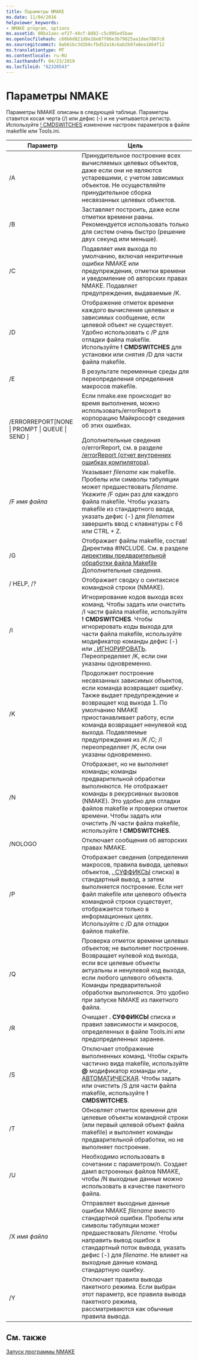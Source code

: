 ```yaml
---
title: Параметры NMAKE
ms.date: 11/04/2016
helpviewer_keywords:
- NMAKE program, options
ms.assetid: 00ba1aec-ef27-44cf-8d82-c5c095e45bae
ms.openlocfilehash: c60b6d821d8e16e87f86e3b79825aa1dee7867c8
ms.sourcegitcommit: 0ab61bc3d2b6cfbd52a16c6ab2b97a8ea1864f12
ms.translationtype: MT
ms.contentlocale: ru-RU
ms.lasthandoff: 04/23/2019
ms.locfileid: "62320543"
---
```

# <a name="nmake-options"></a>Параметры NMAKE

Параметры NMAKE описаны в следующей таблице. Параметры ставится косая черта (/) или дефис (-) и не учитывается регистр. Используйте [! CMDSWITCHES](makefile-preprocessing-directives.md) изменение настроек параметров в файле makefile или Tools.ini.

|Параметр|Цель|
|------------|-------------|
|/A|Принудительное построение всех вычисляемых целевых объектов, даже если они не являются устаревшими, с учетом зависимых объектов. Не осуществляйте принудительное сборка несвязанных целевых объектов.|
|/B|Заставляет построить, даже если отметки времени равны. Рекомендуется использовать только для систем очень быстро (решение двух секунд или меньше).|
|/C|Подавляет имя выхода по умолчанию, включая некритичные ошибки NMAKE или предупреждения, отметки времени и уведомление об авторских правах NMAKE. Подавляет предупреждения, выдаваемые /K.|
|/D|Отображение отметок времени каждого вычисление целевых и зависимых сообщение, если целевой объект не существует. Удобно использовать с /P для отладки файла makefile. Используйте **! CMDSWITCHES** для установки или снятия /D для части файла makefile.|
|/E|В результате переменные среды для переопределения определения макросов makefile.|
|/ERRORREPORT[NONE &#124; PROMPT &#124; QUEUE &#124; SEND ]|Если nmake.exe происходит во время выполнения, можно использовать/errorReport в корпорацию Майкрософт сведения об этих ошибках.<br /><br /> Дополнительные сведения о/errorReport, см. в разделе [/errorReport (отчет внутренних ошибках компилятора)](errorreport-report-internal-compiler-errors.md).|
|/F *имя файла*|Указывает *filename* как makefile. Пробелы или символы табуляции может предшествовать *filename*. Укажите /F один раз для каждого файла makefile. Чтобы указать makefile из стандартного ввода, указать дефис (-) для *filename*и завершить ввод с клавиатуры с F6 или CTRL + Z.|
|/G|Отображает файлы makefile, состав! Директива #INCLUDE.  См. в разделе [директивы предварительной обработки файла Makefile](makefile-preprocessing-directives.md) Дополнительные сведения.|
|/ HELP, /?|Отображает сводку о синтаксисе командной строки (NMAKE).|
|/I|Игнорирование кодов выхода всех команд. Чтобы задать или очистить /I части файла makefile, используйте **! CMDSWITCHES**. Чтобы игнорировать коды выхода для части файла makefile, используйте модификатор команды дефис (-) или [. ИГНОРИРОВАТЬ](dot-directives.md). Переопределяет /K, если они указаны одновременно.|
|/K|Продолжает построение несвязанных зависимых объектов, если команда возвращает ошибку. Также выдает предупреждение и возвращает код выхода 1. По умолчанию NMAKE приостанавливает работу, если команда возвращает ненулевой код выхода. Подавляемые предупреждения из /K /C; /I переопределяет /K, если они указаны одновременно.|
|/N|Отображает, но не выполняет команды; команды предварительной обработки выполняются. Не отображает команды в рекурсивных вызовов (NMAKE). Это удобно для отладки файлов makefile и проверки отметок времени. Чтобы задать или очистить /N части файла makefile, используйте **! CMDSWITCHES**.|
|/NOLOGO|Отключает сообщения об авторских правах NMAKE.|
|/P|Отображает сведения (определения макросов, правила вывода, целевых объектов, [. СУФФИКСЫ](dot-directives.md) списка) в стандартный вывод, а затем выполняется построение. Если нет файл makefile или целевого объекта командной строки существует, отображается только в информационных целях. Используйте с /D для отладки файлов makefile.|
|/Q|Проверка отметок времени целевых объектов; не выполняет построение. Возвращает нулевой код выхода, если все целевые объекты актуальны и ненулевой код выхода, если любого целевого объекта. Команды предварительной обработки выполняются. Это удобно при запуске NMAKE из пакетного файла.|
|/R|Очищает **. СУФФИКСЫ** списка и правил зависимости и макросов, определенных в файле Tools.ini или предопределенных заранее.|
|/S|Отключает отображение выполненных команд. Чтобы скрыть частично вида makefile, используйте **\@** модификатор команды или [. АВТОМАТИЧЕСКАЯ](dot-directives.md). Чтобы задать или очистить /S для части файла makefile, используйте **! CMDSWITCHES**.|
|/T|Обновляет отметок времени для целевые объекты командной строки (или первый целевой объект файла makefile) и выполняет команды предварительной обработки, но не выполняет построение.|
|/U|Необходимо использовать в сочетании с параметром/n. Создает дамп встроенных файлов NMAKE, чтобы /N выходные данные можно использовать в качестве пакетного файла.|
|/X *имя файла*|Отправляет выходные данные ошибки NMAKE *filename* вместо стандартной ошибки. Пробелы или символы табуляции может предшествовать *filename*. Чтобы направить вывод ошибок в стандартный поток вывода, указать дефис (-) для *filename*. Не влияет на выходные данные команд стандартную ошибку.|
|/Y|Отключает правила вывода пакетного режима. Если выбран этот параметр, все правила вывода пакетного режима, рассматриваются как обычные правила вывода.|

## <a name="see-also"></a>См. также

[Запуск программы NMAKE](running-nmake.md)
